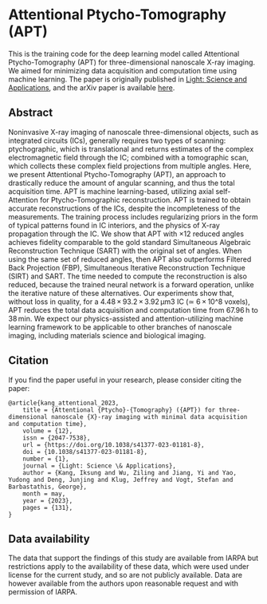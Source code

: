 # Attentional Ptycho-Tomography (APT)
This is the training code for the deep learning model called Attentional Ptycho-Tomography (APT) for three-dimensional nanoscale X-ray imaging. We aimed for minimizing data acquisition and computation time using machine learning. The paper is originally published in <a href="https://www.nature.com/articles/s41377-023-01181-8">Light: Science and Applications</a>, and the arXiv paper is available <a href="https://arxiv.org/abs/2212.00014">here</a>.

## **Abstract**
Noninvasive X-ray imaging of nanoscale three-dimensional objects, such as integrated circuits (ICs), generally requires two types of scanning: ptychographic, which is translational and returns estimates of the complex electromagnetic field through the IC; combined with a tomographic scan, which collects these complex field projections from multiple angles. Here, we present Attentional Ptycho-Tomography (APT), an approach to drastically reduce the amount of angular scanning, and thus the total acquisition time. APT is machine learning-based, utilizing axial self-Attention for Ptycho-Tomographic reconstruction. APT is trained to obtain accurate reconstructions of the ICs, despite the incompleteness of the measurements. The training process includes regularizing priors in the form of typical patterns found in IC interiors, and the physics of X-ray propagation through the IC. We show that APT with ×12 reduced angles achieves fidelity comparable to the gold standard Simultaneous Algebraic Reconstruction Technique (SART) with the original set of angles. When using the same set of reduced angles, then APT also outperforms Filtered Back Projection (FBP), Simultaneous Iterative Reconstruction Technique (SIRT) and SART. The time needed to compute the reconstruction is also reduced, because the trained neural network is a forward operation, unlike the iterative nature of these alternatives. Our experiments show that, without loss in quality, for a 4.48 × 93.2 × 3.92 µm3 IC (≃ 6 × 10^8 voxels), APT reduces the total data acquisition and computation time from 67.96 h to 38 min. We expect our physics-assisted and attention-utilizing machine learning framework to be applicable to other branches of nanoscale imaging, including materials science and biological imaging.

## Citation
If you find the paper useful in your research, please consider citing the paper:


	@article{kang_attentional_2023,
		title = {Attentional {Ptycho}-{Tomography} ({APT}) for three-dimensional nanoscale {X}-ray imaging with minimal data acquisition and computation time},
		volume = {12},
		issn = {2047-7538},
		url = {https://doi.org/10.1038/s41377-023-01181-8},
		doi = {10.1038/s41377-023-01181-8},
		number = {1},
		journal = {Light: Science \& Applications},
		author = {Kang, Iksung and Wu, Ziling and Jiang, Yi and Yao, Yudong and Deng, Junjing and Klug, Jeffrey and Vogt, Stefan and Barbastathis, George},
		month = may,
		year = {2023},
		pages = {131},
	}

## Data availability
The data that support the findings of this study are available from IARPA but restrictions apply to the availability of these data, which were used under license for the current study, and so are not publicly available. Data are however available from the authors upon reasonable request and with permission of IARPA.
